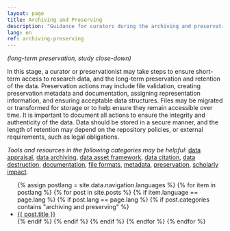```yaml
---
layout: page
title: Archiving and Preserving
description: "Guidance for curators during the archiving and preservation stages."
lang: en
ref: archiving-preserving
---
```


*(long-term preservation, study close-down)*

In this stage, a curator or preservationist may take steps to ensure short-term access to research data, and the long-term preservation and retention of the data. Preservation actions may include file validation, creating preservation metadata and documentation, assigning representation information, and ensuring acceptable data structures. Files may be migrated or transformed for storage or to help ensure they remain accessible over time. It is important to document all actions to ensure the integrity and authenticity of the data. Data should be stored in a secure manner, and the length of retention may depend on the repository policies, or external requirements, such as legal obligations.

*Tools and resources in the following categories may be helpful:* [data appraisal](/en/tools-and-resources/#data+appraisal), [data archiving](/en/tools-and-resources/#data+archiving), [data asset framework](/en/tools-and-resources/#data+asset+framwork), [data citation](/en/tools-and-resources/#data+citation), [data destruction](/en/tools-and-resources/#data+destruction), [documentation](/en/tools-and-resources/#documentation), [file formats](/en/tools-and-resources/#file+formats), [metadata](/en/tools-and-resources/#metadata), [preservation](/en/tools-and-resources/#preservation), [scholarly impact](/en/tools-and-resources/#scholarly+impact).


<ul>
  {% assign postlang = site.data.navigation.languages %}
  {% for item in postlang %}
  {% for post in site.posts %}
      {% if item.language == page.lang %}
      {% if post.lang == page.lang %}
      {% if post.categories contains "archiving and preserving" %}
          <li><a href="{{ post.url }}">{{ post.title }}</a></li>
      {% endif %}
      {% endif %}
      {% endif %}
  {% endfor %}
  {% endfor %}
</ul>
